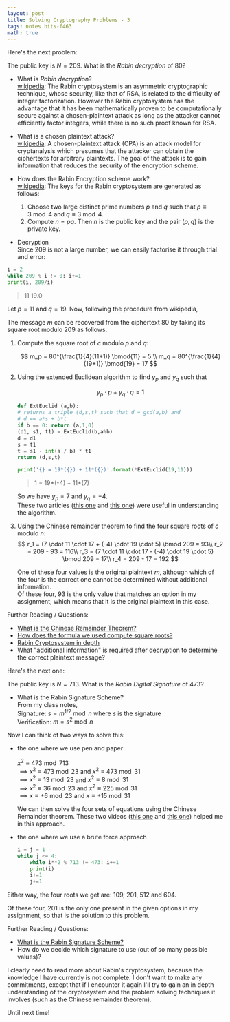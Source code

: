 ```yaml
---
layout: post
title: Solving Cryptography Problems - 3
tags: notes bits-f463
math: true
---
```


Here's the next problem:

The public key is $N=209$. What is the _Rabin decryption_ of $80$?

- What is _Rabin decryption_?  
[wikipedia](https://en.wikipedia.org/wiki/Rabin_cryptosystem): The Rabin cryptosystem is an asymmetric cryptographic technique, whose security, like that of RSA, is related to the difficulty of integer factorization. However the Rabin cryptosystem has the advantage that it has been mathematically proven to be computationally secure against a chosen-plaintext attack as long as the attacker cannot efficiently factor integers, while there is no such proof known for RSA.

- What is a chosen plaintext attack?  
[wikipedia](https://en.wikipedia.org/wiki/Chosen-plaintext_attack): A chosen-plaintext attack (CPA) is an attack model for cryptanalysis which presumes that the attacker can obtain the ciphertexts for arbitrary plaintexts. The goal of the attack is to gain information that reduces the security of the encryption scheme. 

- How does the Rabin Encryption scheme work?  
[wikipedia](https://en.wikipedia.org/wiki/Rabin_cryptosystem#Encryption_Algorithm): The keys for the Rabin cryptosystem are generated as follows:  
    1. Choose two large distinct prime numbers $p$ and $q$ such that $p\equiv 3\bmod 4$ and $q\equiv 3\bmod 4$.
    1. Compute $n=pq$.
    Then $n$ is the public key and the pair $(p,q)$ is the private key. 
    
- Decryption  
Since 209 is not a large number, we can easily factorise it through trial and error:

```python
i = 2
while 209 % i != 0: i+=1
print(i, 209/i)
```
> 11 19.0

Let $p=11$ and $q=19$. Now, following the procedure from wikipedia,  

The message $m$ can be recovered from the ciphertext $80$ by taking its square root modulo $209$ as follows.

1. Compute the square root of $c$ modulo $p$ and $q$:  

    $$
    m_p = 80^{\frac{1}{4}(11+1)} \bmod{11} = 5 \\
    m_q = 80^{\frac{1}{4}(19+1)} \bmod{19} = 17
    $$

1. Using the extended Euclidean algorithm to find $y_p$ and $y_q$ such that 

    $$
    y_p \cdot p + y_q \cdot q = 1
    $$

    ```python 
    def ExtEuclid (a,b):
    # returns a triple (d,s,t) such that d = gcd(a,b) and
    # d == a*s + b*t
    if b == 0: return (a,1,0)
    (d1, s1, t1) = ExtEuclid(b,a%b)
    d = d1
    s = t1
    t = s1 - int(a / b) * t1
    return (d,s,t)

    print('{} = 19*({}) + 11*({})'.format(*ExtEuclid(19,11)))
    ```
    > 1 = 19*(-4) + 11*(7)

    So we have $y_p = 7$ and $y_q = -4$.  
    These two articles ([this one](https://brilliant.org/wiki/extended-euclidean-algorithm/) and [this one](https://www.csee.umbc.edu/~chang/cs203.s09/exteuclid.shtml)) were useful in understanding the algorithm.

1. Using the Chinese remainder theorem to find the four square roots of $c$ modulo $n$:
    $$
    r_1 = (7 \cdot 11 \cdot 17 + (-4) \cdot 19 \cdot 5) \bmod 209 = 93\\
    r_2 = 209 - 93 = 116\\
    r_3 = (7 \cdot 11 \cdot 17 - (-4) \cdot 19 \cdot 5) \bmod 209 = 17\\
    r_4 = 209 - 17 = 192 
    $$

    One of these four values is the original plaintext $m$, although which of the four is the correct one cannot be determined without additional information.  
    Of these four, $93$ is the only value that matches an option in my assignment, which means that it is the original plaintext in this case.

Further Reading / Questions:
- [What is the Chinese Remainder Theorem?](https://en.wikipedia.org/wiki/Chinese_remainder_theorem)
- [How does the formula we used compute square roots?](https://en.wikipedia.org/wiki/Rabin_cryptosystem#Computing_square_roots)
- [Rabin Cryptosystem in depth](https://www.math.auckland.ac.nz/~sgal018/crypto-book/ch24.pdf)
- What "additional information" is required after decryption to determine the correct plaintext message?

Here's the next one:

The public key is $N = 713$. What is the _Rabin Digital Signature_ of $473$?

- What is the Rabin Signature Scheme?  
From my class notes,  
Signature: $s = m^{1/2} \bmod n$ where $s$ is the signature  
Verification: $m = s^2 \bmod n$

Now I can think of two ways to solve this:

- the one where we use pen and paper

    $x^2 \equiv 473 \bmod 713$  
    $\implies x^2 \equiv 473 \bmod 23$ and $x^2 \equiv 473 \bmod 31$  
    $\implies x^2 \equiv 13 \bmod 23$ and $x^2 \equiv 8 \bmod 31$  
    $\implies x^2 \equiv 36 \bmod 23$ and $x^2 \equiv 225 \bmod 31$  
    $\implies x \equiv \pm 6 \bmod 23$ and $x \equiv \pm 15 \bmod 31$

    We can then solve the four sets of equations using the Chinese Remainder theorem.
    These two videos ([this one](https://www.youtube.com/watch?v=azGV8megnXY) and [this one](https://www.youtube.com/watch?v=zIFehsBHB8o)) helped me in this approach.

- the one where we use a brute force approach

    ```python
    i = j = 1
    while j <= 4:
        while i**2 % 713 != 473: i+=1
        print(i)
        i+=1
        j+=1
    ```

Either way, the four roots we get are: $109$, $201$, $512$ and $604$.

Of these four, $201$ is the only one present in the given options in my assignment, so that is the solution to this problem.

Further Reading / Questions:
- [What is the Rabin Signature Scheme?](http://x5.net/faqs/crypto/q37.html)
- How do we decide which signature to use (out of so many possible values)?

I clearly need to read more about Rabin's cryptosystem, because the knowledge I have currently is not complete. I don't want to make any commitments, except that if I encounter it again I'll try to gain an in depth understanding of the cryptosystem and the problem solving techniques it involves (such as the Chinese remainder theorem). 

Until next time!
